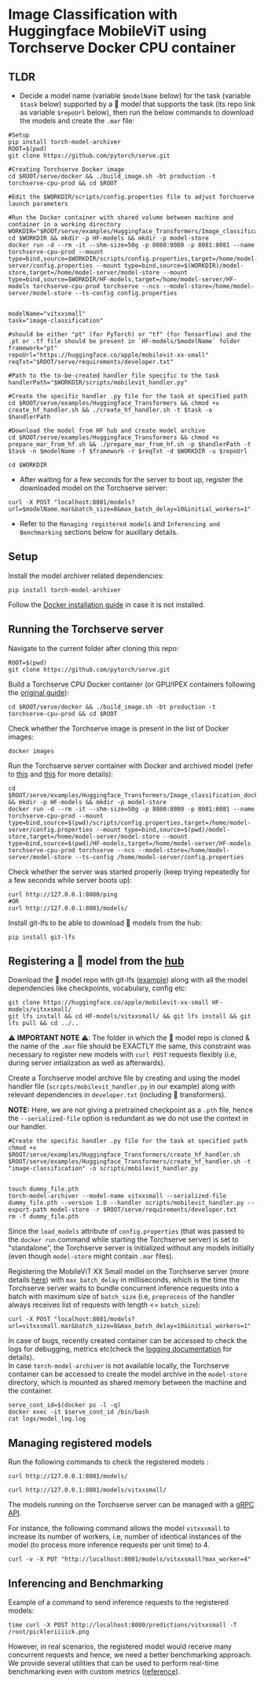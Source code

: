 

# Image Classification with Huggingface MobileViT using Torchserve Docker CPU container

## TLDR

* Decide a model name (variable `$modelName` below) for the task (variable `$task` below) supported by a 🤗 model that supports the task (its repo link as variable `$repoUrl` below), then run the below commands to download the models and create the `.mar` file:
```
#Setup
pip install torch-model-archiver
ROOT=$(pwd)
git clone https://github.com/pytorch/serve.git

#Creating Torchserve Docker image
cd $ROOT/serve/docker && ./build_image.sh -bt production -t torchserve-cpu-prod && cd $ROOT

#Edit the $WORKDIR/scripts/config.properties file to adjust Torchserve launch parameters

#Run the Docker container with shared volume between machine and container in a working directory
WORKDIR="$ROOT/serve/examples/Huggingface_Transformers/Image_classification_docker"
cd $WORKDIR && mkdir -p HF-models && mkdir -p model-store
docker run -d --rm -it --shm-size=50g -p 8080:8080 -p 8081:8081 --name torchserve-cpu-prod --mount type=bind,source=$WORKDIR/scripts/config.properties,target=/home/model-server/config.properties --mount type=bind,source=$(WORKDIR)/model-store,target=/home/model-server/model-store --mount type=bind,source=$WORKDIR/HF-models,target=/home/model-server/HF-models torchserve-cpu-prod torchserve --ncs --model-store=/home/model-server/model-store --ts-config config.properties


modelName="vitxxsmall"
task="image-classification"  

#should be either "pt" (for PyTorch) or "tf" (for Tensorflow) and the .pt or .tf file should be present in `HF-models/$modelName` folder
framework="pt"       
repoUrl="https://huggingface.co/apple/mobilevit-xx-small"
reqTxt="$ROOT/serve/requirements/developer.txt"

#Path to the to-be-created handler file specific to the task
handlerPath="$WORKDIR/scripts/mobilevit_handler.py"

#Create the specific handler .py file for the task at specified path
cd $ROOT/serve/examples/Huggingface_Transformers && chmod +x create_hf_handler.sh && ./create_hf_handler.sh -t $task -o $handlerPath

#Download the model from HF hub and create model archive
cd $ROOT/serve/examples/Huggingface_Transformers && chmod +x prepare_mar_from_hf.sh && ./prepare_mar_from_hf.sh -p $handlerPath -t $task -n $modelName -f $framework -r $reqTxt -d $WORKDIR -u $repoUrl

cd $WORKDIR
```

* After waiting for a few seconds for the server to boot up, register the downloaded model on the Torchserve server:
```
curl -X POST "localhost:8081/models?url=$modelName.mar&batch_size=8&max_batch_delay=10&initial_workers=1"
```

* Refer to the `Managing registered models` and `Inferencing and Benchmarking` sections below for auxillary details.

## Setup
Install the model archiver related dependencies:
```
pip install torch-model-archiver
```

Follow the [Docker installation guide](https://docs.docker.com/engine/install/) in case it is not installed.

## Running the Torchserve server
Navigate to the current folder after cloning this repo: 

```
ROOT=$(pwd)
git clone https://github.com/pytorch/serve.git
```

Build a Torchserve CPU Docker container (or GPU/IPEX containers following the [original guide](https://github.com/pytorch/serve/tree/master/docker#create-torchserve-docker-image)):  
```
cd $ROOT/serve/docker && ./build_image.sh -bt production -t torchserve-cpu-prod && cd $ROOT
```

Check whether the Torchserve image is present in the list of Docker images:
```
docker images
```

Run the Torchserve server container with Docker and archived model (refer to [this](https://github.com/pytorch/serve/tree/master/docker#create-torch-model-archiver-from-container) and [this](https://github.com/pytorch/serve/blob/fd4e3e8b72bed67c1e83141265157eed975fec95/docs/use_cases.md#secure-model-serving) for more details):

```
cd $ROOT/serve/examples/Huggingface_Transformers/Image_classification_docker && mkdir -p HF-models && mkdir -p model-store
docker run -d --rm -it --shm-size=50g -p 8080:8080 -p 8081:8081 --name torchserve-cpu-prod --mount type=bind,source=$(pwd)/scripts/config.properties,target=/home/model-server/config.properties --mount type=bind,source=$(pwd)/model-store,target=/home/model-server/model-store --mount type=bind,source=$(pwd)/HF-models,target=/home/model-server/HF-models torchserve-cpu-prod torchserve --ncs --model-store=/home/model-server/model-store --ts-config /home/model-server/config.properties
```

Check whether the server was started properly (keep trying repeatedly for a few seconds while server boots up):
```
curl http://127.0.0.1:8080/ping
#OR
curl http://127.0.0.1:8081/models/
```

Install git-lfs to be able to download 🤗 models from the hub:
```
pip install git-lfs
```

## Registering a 🤗 model from the [hub](https://huggingface.co/models)

Download the 🤗 model repo with git-lfs ([example](https://huggingface.co/apple/mobilevit-xx-small)) along with all the model dependencies like checkpoints, vocabulary, config etc:
```
git clone https://huggingface.co/apple/mobilevit-xx-small HF-models/vitxxsmall/
git lfs install && cd HF-models/vitxxsmall/ && git lfs install && git lfs pull && cd ../..
```

⚠️ **IMPORTANT NOTE** ⚠️: The folder in which the 🤗 model repo is cloned & the name of the `.mar` file should be EXACTLY the same, this constraint was necessary to register new models with `curl POST` requests flexibly (i.e, during server intialization as well as afterwards).


Create a Torchserve model archive file by creating and using the model handler file (`scripts/mobilevit_handler.py` in our example) along with relevant dependencies in `developer.txt` (including 🤗 transformers).  

**NOTE:** Here, we are not giving a pretrained checkpoint as a `.pth` file, hence the `--serialized-file` option is redundant as we do not use the context in our handler. 
```
#Create the specific handler .py file for the task at specified path
chmod +x $ROOT/serve/examples/Huggingface_Transformers/create_hf_handler.sh
$ROOT/serve/examples/Huggingface_Transformers/create_hf_handler.sh -t "image-classification" -o scripts/mobilevit_handler.py


touch dummy_file.pth
torch-model-archiver --model-name vitxxsmall --serialized-file dummy_file.pth --version 1.0 --handler scripts/mobilevit_handler.py --export-path model-store -r $ROOT/serve/requirements/developer.txt
rm -f dummy_file.pth
```

Since the `load_models` attribute of `config.properties` (that was passed to the `docker run` command while starting the Torchserve server) is set to "standalone", the Torchserve server is initialized without any models initially (even though `model-store` might contain `.mar` files). 

Registering the MobileViT XX Small model on the Torchserve server (more details [here](https://github.com/pytorch/serve/blob/master/docs/management_api.md#register-a-model)) with `max_batch_delay` in milliseconds, which is the time the Torchserve server waits to bundle concurrent inference requests into a batch with maximum size of `batch_size` (i.e, `preprocess` of the handler always receives list of requests with length <= `batch_size`):
```
curl -X POST "localhost:8081/models?url=vitxxsmall.mar&batch_size=8&max_batch_delay=10&initial_workers=1"
```

In case of bugs, recently created container can be accessed to check the logs for debugging, metrics etc(check the [logging documentation](https://github.com/pytorch/serve/blob/master/docs/logging.md) for details).  
In case `torch-model-archiver` is not available locally, the Torchserve container can be accessed to create the model archive in the `model-store` directory, which is mounted as shared memory between the machine and the container.  

```
serve_cont_id=$(docker ps -l -q) 
docker exec -it $serve_cont_id /bin/bash
cat logs/model_log.log
```

## Managing registered models

Run the following commands to check the registered models :
```
curl http://127.0.0.1:8081/models/

curl http://127.0.0.1:8081/models/vitxxsmall/
```

The models running on the Torchserve server can be managed with a [gRPC API](https://github.com/pytorch/serve/blob/master/docs/management_api.md#scale-workers).

For instance, the following command allows the model `vitxxsmall` to increase its number of workers, i.e, number of identical instances of the model (to process more inference requests per unit time) to 4.
```
curl -v -X PUT "http://localhost:8081/models/vitxxsmall?max_worker=4"
```



## Inferencing and Benchmarking

Example of a command to send inference requests to the registered models:
```
time curl -X POST http://localhost:8080/predictions/vitxxsmall -T /root/pickleriiiick.png
```


However, in real scenarios, the registered model would receive many concurrent requests and hence, we need a better benchmarking approach. We provide several utilities that can be used to perform real-time benchmarking even with custom metrics ([reference](https://github.com/pytorch/serve/tree/master/benchmarks#torchserve-model-server-benchmarking)).  